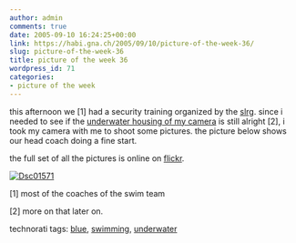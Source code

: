 ```yaml
---
author: admin
comments: true
date: 2005-09-10 16:24:25+00:00
link: https://habi.gna.ch/2005/09/10/picture-of-the-week-36/
slug: picture-of-the-week-36
title: picture of the week 36
wordpress_id: 71
categories:
- picture of the week
---
```



this afternoon we [1] had a security training organized by the [slrg](http://www.slrg.ch/). since i needed to see if the [underwater housing of my camera](https://amazon.de/exec/obidos/redirect?tag=habignach-20%26link_code=xm2%26camp=2025%26creative=165953%26path=http://www.amazon.de/gp/redirect.html%253fASIN=B00064A0JG%2526tag=habignach-20%2526lcode=xm2%2526cID=2025%2526ccmID=165953%2526location=/o/ASIN/B00064A0JG%25253FSubscriptionId=02ZH6J1W0649DTNS6002) is still alright [2], i took my camera with me to shoot some pictures. the picture below shows our head coach doing a fine start.
  
the full set of all the pictures is online on [flickr](https://www.flickr.com/photos/habi/sets/922366/).



[![Dsc01571](https://habi.gna.ch/blog/images/DSC01571-tm.jpg)](https://habi.gna.ch/blog/images/DSC01571.jpg)



[1] most of the coaches of the swim team
  
[2] more on that later on.





technorati tags: [blue](http://www.technorati.com/tag/blue), [swimming](http://www.technorati.com/tag/swimming), [underwater](http://www.technorati.com/tag/underwater)
